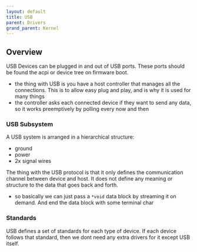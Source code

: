 ```yaml
---
layout: default
title: USB
parent: Drivers
grand_parent: Kernel
---
```


## Overview

USB Devices can be plugged in and out of USB ports. These ports should be found the acpi or device tree on firmware boot.

- the thing with USB is you have a host controller that manages all the connections. This is to allow easy plug and play, and is why it is used for many things
- the controller asks each connected device if they want to send any data, so it works preemptively by polling every now and then

### USB Subsystem

A USB system is arranged in a hierarchical structure:

- ground
- power
- 2x signal wires

The thing with the USB protocol is that it only defines the communication channel between device and host. It does not define any meaning or structure to the data that goes back and forth.

- so basically we can just pass a `*void` data block by streaming it on demand. And end the data block with some terminal char

### Standards

USB defines a set of standards for each type of device. If each device follows that standard, then we dont need any extra drivers for it except USB itself.
